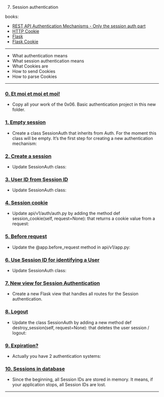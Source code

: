 7. Session authentication

books:

* [REST API Authentication Mechanisms - Only the session auth part](https://intranet.hbtn.io/rltoken/2BkSCmFq5HYwztDCQuAwvg)
* [HTTP Cookie](https://intranet.hbtn.io/rltoken/NMb6uXgVOVq0Tv7x_dbLEA)
* [Flask](https://intranet.hbtn.io/rltoken/D0AUceSjWti95ffW06MTHQ)
* [Flask Cookie](https://intranet.hbtn.io/rltoken/-TgSvgacXt556tD3bMFXcg)

---

* What authentication means
* What session authentication means
* What Cookies are
* How to send Cookies
* How to parse Cookies 

---

### [0. Et moi et moi et moi!](./api/v1/app.py)
* Copy all your work of the 0x06. Basic authentication project in this new folder.


### [1. Empty session](./api/v1/auth/session_auth.py)
* Create a class SessionAuth that inherits from Auth. For the moment this class will be empty. It’s the first step for creating a new authentication mechanism:


### [2. Create a session](./api/v1/auth/session_auth.py)
* Update SessionAuth class:


### [3. User ID from Session ID](./api/v1/auth/session_auth.py)
* Update SessionAuth class:


### [4. Session cookie](./api/v1/auth/auth.py)
* Update api/v1/auth/auth.py by adding the method def session_cookie(self, request=None): that returns a cookie value from a request:


### [5. Before request](./api/v1/app.py)
* Update the @app.before_request method in api/v1/app.py:


### [6. Use Session ID for identifying a User](./api/v1/auth/session_auth.py)
* Update SessionAuth class:


### [7. New view for Session Authentication](./api/v1/views/session_auth.py)
* Create a new Flask view that handles all routes for the Session authentication.


### [8. Logout](./api/v1/auth/session_auth.py)
* Update the class SessionAuth by adding a new method def destroy_session(self, request=None): that deletes the user session / logout:


### [9. Expiration?](./api/v1/auth/session_exp_auth.py)
* Actually you have 2 authentication systems:


### [10. Sessions in database](./api/v1/auth/session_db_auth.py)
* Since the beginning, all Session IDs are stored in memory. It means, if your application stops, all Session IDs are lost.

---
